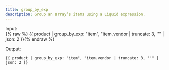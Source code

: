 ```yaml
---
title: group_by_exp
description: Group an array’s items using a Liquid expression.
---
```


Input:  
{% raw %}
{{ product | group_by_exp: "item", "item.vendor | truncate: 3, ''" | json: 2 }}{% endraw %}

Output:
```
{{ product | group_by_exp: "item", "item.vendor | truncate: 3, ''" | json: 2 }}
```